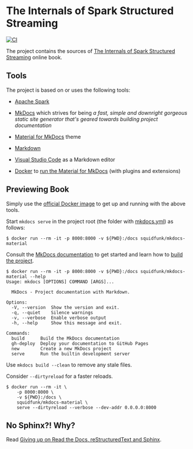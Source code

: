 # The Internals of Spark Structured Streaming

[![CI](https://github.com/jaceklaskowski/spark-structured-streaming-book/workflows/CI/badge.svg)](https://github.com/jaceklaskowski/spark-structured-streaming-book/actions)

The project contains the sources of [The Internals of Spark Structured Streaming](https://jaceklaskowski.github.io/spark-structured-streaming-book/) online book.

## Tools

The project is based on or uses the following tools:

* [Apache Spark](https://spark.apache.org/)

* [MkDocs](https://www.mkdocs.org/) which strives for being _a fast, simple and downright gorgeous static site generator that's geared towards building project documentation_

* [Material for MkDocs](https://squidfunk.github.io/mkdocs-material/) theme

* [Markdown](https://commonmark.org/help/)

* [Visual Studio Code](https://code.visualstudio.com/) as a Markdown editor

* [Docker](https://www.docker.com/) to [run the Material for MkDocs](https://squidfunk.github.io/mkdocs-material/getting-started/#with-docker-recommended) (with plugins and extensions)

## Previewing Book

Simply use the [official Docker image](https://squidfunk.github.io/mkdocs-material/getting-started/#with-docker-recommended) to get up and running with the above tools.

Start `mkdocs serve` in the project root (the folder with [mkdocs.yml](mkdocs.yml)) as follows:

```shell
$ docker run --rm -it -p 8000:8000 -v ${PWD}:/docs squidfunk/mkdocs-material
```

Consult the [MkDocs documentation](https://www.mkdocs.org/#getting-started) to get started and learn how to [build the project](https://www.mkdocs.org/#building-the-site).

```shell
$ docker run --rm -it -p 8000:8000 -v ${PWD}:/docs squidfunk/mkdocs-material --help
Usage: mkdocs [OPTIONS] COMMAND [ARGS]...

  MkDocs - Project documentation with Markdown.

Options:
  -V, --version  Show the version and exit.
  -q, --quiet    Silence warnings
  -v, --verbose  Enable verbose output
  -h, --help     Show this message and exit.

Commands:
  build      Build the MkDocs documentation
  gh-deploy  Deploy your documentation to GitHub Pages
  new        Create a new MkDocs project
  serve      Run the builtin development server
```

Use `mkdocs build --clean` to remove any stale files.

Consider `--dirtyreload` for a faster reloads.

```shell
$ docker run --rm -it \
    -p 8000:8000 \
    -v ${PWD}:/docs \
    squidfunk/mkdocs-material \
    serve --dirtyreload --verbose --dev-addr 0.0.0.0:8000
```

## No Sphinx?! Why?

Read [Giving up on Read the Docs, reStructuredText and Sphinx](https://medium.com/@jaceklaskowski/giving-up-on-read-the-docs-restructuredtext-and-sphinx-674961804641).
